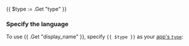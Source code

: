 <!-- shortcode start {{ .Name }} -->
{{ $type := .Get "type" }}
### Specify the language

To use {{ .Get "display_name" }}, specify `{{ $type }}` as your [app's `type`](/create-apps/app-reference/single-runtime-image.html#types):
<!-- shortcode end {{ .Name }} -->
